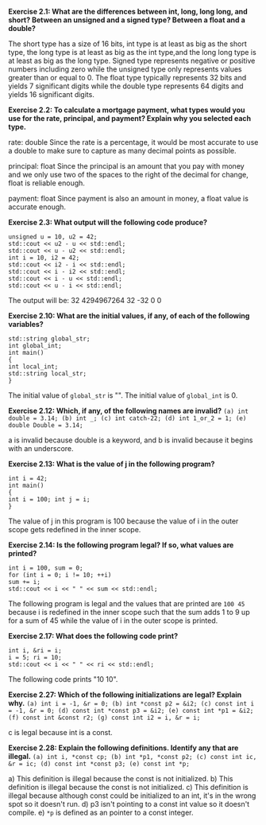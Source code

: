 **Exercise 2.1: What are the differences between int, long, long long, and short?
Between an unsigned and a signed type? Between a float and a double?**

The short type has a size of 16 bits, int type is at least as big as the short type, the long type is at least as big as the int type,and the long long type is at least as big as the long type. Signed type represents negative or positive numbers including zero while the unsigned type only represents values greater than or equal to 0. The float type typically represents 32 bits and yields 7 significant digits while the double type represents 64 digits and yields 16 significant digits.

**Exercise 2.2: To calculate a mortgage payment, what types would you use for the rate, principal, and payment? Explain why you selected each type.**

rate: double
Since the rate is a percentage, it would be most accurate to use a double to make sure to capture as many decimal points as possible.

principal: float
Since the principal is an amount that you pay with money and we only use two of the spaces to the right of the decimal for change, float is reliable enough.

payment: float
Since payment is also an amount in money, a float value is accurate enough.

**Exercise 2.3: What output will the following code produce?**
``` 
unsigned u = 10, u2 = 42;
std::cout << u2 - u << std::endl;
std::cout << u - u2 << std::endl;
int i = 10, i2 = 42;
std::cout << i2 - i << std::endl;
std::cout << i - i2 << std::endl;
std::cout << i - u << std::endl;
std::cout << u - i << std::endl;
```

The output will be:
32
4294967264
32
-32
0
0

**Exercise 2.10: What are the initial values, if any, of each of the following variables?**
```
std::string global_str;
int global_int;
int main()
{
int local_int;
std::string local_str;
}
```
The initial value of `global_str` is "".
The initial value of `global_int` is 0.

**Exercise 2.12: Which, if any, of the following names are invalid?**
`(a) int double = 3.14; (b) int _;
(c) int catch-22; (d) int 1_or_2 = 1;
(e) double Double = 3.14;`

a is invalid because double is a keyword, and b is invalid because it begins with an underscore.

**Exercise 2.13: What is the value of j in the following program?**
```
int i = 42;
int main()
{
int i = 100; int j = i;
}
```

The value of j in this program is 100 because the value of i in the outer scope gets redefined in the inner scope.

**Exercise 2.14: Is the following program legal? If so, what values are printed?**
```
int i = 100, sum = 0;
for (int i = 0; i != 10; ++i)
sum += i;
std::cout << i << " " << sum << std::endl;
```

The following program is legal and the values that are printed are `100 45` because i is redefined in the inner scope such that the sum adds 1 to 9 up for a sum of 45 while the value of i in the outer scope is printed.

**Exercise 2.17: What does the following code print?**
```
int i, &ri = i;
i = 5; ri = 10;
std::cout << i << " " << ri << std::endl;
```

The following code prints "10 10".

**Exercise 2.27: Which of the following initializations are legal? Explain why.**
`(a) int i = -1, &r = 0;
(b) int *const p2 = &i2;
(c) const int i = -1, &r = 0;
(d) const int *const p3 = &i2;
(e) const int *p1 = &i2;
(f) const int &const r2;
(g) const int i2 = i, &r = i;`

c is legal because int is a const.

**Exercise 2.28: Explain the following definitions. Identify any that are illegal.**
`(a) int i, *const cp;
(b) int *p1, *const p2;
(c) const int ic, &r = ic;
(d) const int *const p3;
(e) const int *p;`

a) This definition is illegal because the const is not initialized.
b) This definition is illegal because the const is not initialized.
c) This definition is illegal because although const could be initialized to an int, it's in the wrong spot so it doesn't run.
d) p3 isn't pointing to a const int value so it doesn't compile.
e) `*p` is defined as an pointer to a const integer.

